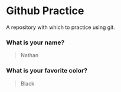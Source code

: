 # Github Practice

A repository with which to practice using git.

### What is your name?

> Nathan


### What is your favorite color?

> Black
